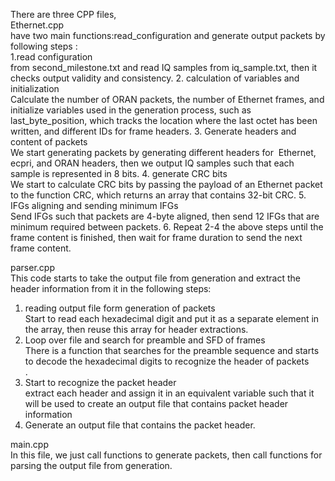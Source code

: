 There are three CPP files,<br />
Ethernet.cpp<br />
have two main functions:read_configuration and generate output packets by following steps : <br />
1.read configuration<br />
from second_milestone.txt and read IQ samples from iq_sample.txt, then it checks output validity and consistency.
2. calculation of variables and initialization<br />
Calculate the number of ORAN packets, the number of Ethernet frames, and initialize variables used in the generation process, such as last_byte_position, which tracks the location where the last octet has been written, and different IDs for frame headers.
3. Generate headers and content of packets<br />
We start generating packets by generating different headers for 
Ethernet, ecpri, and ORAN headers, then we output IQ samples such that each sample is represented in 8 bits.
4. generate CRC bits<br />
We start to calculate CRC bits by passing the payload of an Ethernet packet to the function CRC, which returns an array that contains 32-bit CRC.
5. IFGs aligning and sending minimum IFGs<br />
Send IFGs such that packets are 4-byte aligned, then send 12 IFGs that are minimum required between packets.
6. Repeat 2-4 the above steps until the frame content is finished, then wait for frame duration to send the next frame content.

parser.cpp<br />
This code starts to take the output file from generation and extract the header information from it in the following steps:<br />
1. reading output file form generation of packets<br />
Start to read each hexadecimal digit and put it as a separate element in the array, then reuse this array for header extractions. <br />
2. Loop over file and search for preamble and SFD of frames<br />
There is a function that searches for the preamble sequence and starts to decode the hexadecimal digits to recognize the header of packets<br/>.
3. Start to recognize the packet header<br />
extract each header and assign it in an equivalent variable such that it will be used to create an output file that contains packet header information<br />
4. Generate an output file that contains the packet header.

main.cpp<br />
In this file, we just call functions to generate packets, then call functions for parsing the output file from generation.
